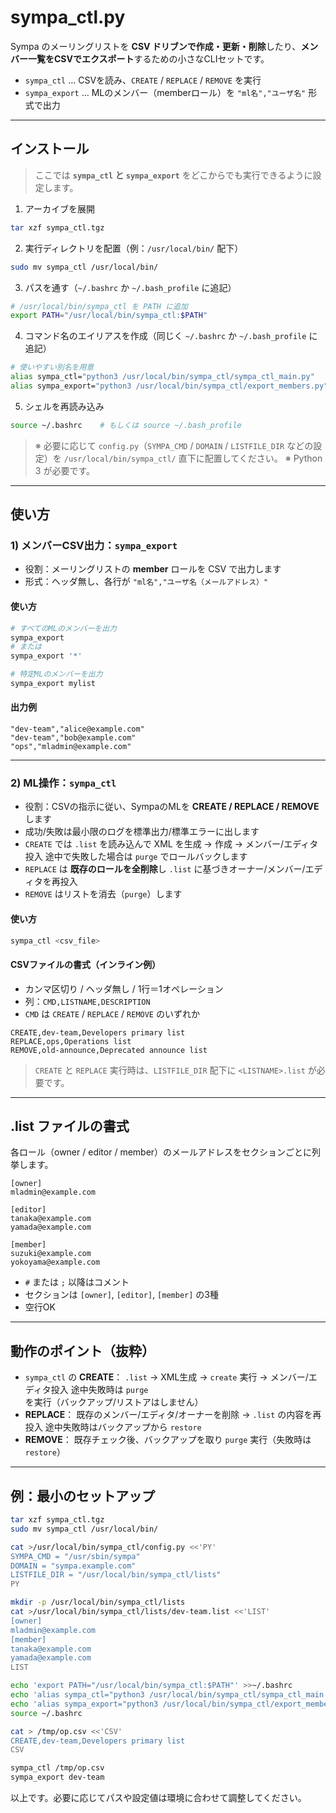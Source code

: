 # sympa_ctl.py

Sympa のメーリングリストを **CSV ドリブンで作成・更新・削除**したり、**メンバー一覧をCSVでエクスポート**するための小さなCLIセットです。

* `sympa_ctl` … CSVを読み、`CREATE` / `REPLACE` / `REMOVE` を実行
* `sympa_export` … MLのメンバー（memberロール）を `"ml名","ユーザ名"` 形式で出力

---

## インストール

> ここでは **`sympa_ctl` と `sympa_export`** をどこからでも実行できるように設定します。

1. アーカイブを展開

```bash
tar xzf sympa_ctl.tgz
```

2. 実行ディレクトリを配置（例：`/usr/local/bin/` 配下）

```bash
sudo mv sympa_ctl /usr/local/bin/
```

3. パスを通す（`~/.bashrc` か `~/.bash_profile` に追記）

```bash
# /usr/local/bin/sympa_ctl を PATH に追加
export PATH="/usr/local/bin/sympa_ctl:$PATH"
```

4. コマンド名のエイリアスを作成（同じく `~/.bashrc` か `~/.bash_profile` に追記）

```bash
# 使いやすい別名を用意
alias sympa_ctl="python3 /usr/local/bin/sympa_ctl/sympa_ctl_main.py"
alias sympa_export="python3 /usr/local/bin/sympa_ctl/export_members.py"
```

5. シェルを再読み込み

```bash
source ~/.bashrc    # もしくは source ~/.bash_profile
```

> ※ 必要に応じて `config.py`（`SYMPA_CMD` / `DOMAIN` / `LISTFILE_DIR` などの設定）を `/usr/local/bin/sympa_ctl/` 直下に配置してください。
> ※ Python 3 が必要です。

---

## 使い方

### 1) メンバーCSV出力：`sympa_export`

* 役割：メーリングリストの **member** ロールを CSV で出力します
* 形式：ヘッダ無し、各行が `"ml名","ユーザ名（メールアドレス）"`

#### 使い方

```bash
# すべてのMLのメンバーを出力
sympa_export
# または
sympa_export '*'

# 特定MLのメンバーを出力
sympa_export mylist
```

#### 出力例

```
"dev-team","alice@example.com"
"dev-team","bob@example.com"
"ops","mladmin@example.com"
```

---

### 2) ML操作：`sympa_ctl`

* 役割：CSVの指示に従い、SympaのMLを **CREATE / REPLACE / REMOVE** します
* 成功/失敗は最小限のログを標準出力/標準エラーに出します
* `CREATE` では `.list` を読み込んで XML を生成 → 作成 → メンバー/エディタ投入
  途中で失敗した場合は `purge` でロールバックします
* `REPLACE` は **既存のロールを全削除**し `.list` に基づきオーナー/メンバー/エディタを再投入
* `REMOVE` はリストを消去（`purge`）します

#### 使い方

```bash
sympa_ctl <csv_file>
```

#### CSVファイルの書式（インライン例）

* カンマ区切り / ヘッダ無し / 1行＝1オペレーション
* 列：`CMD,LISTNAME,DESCRIPTION`
* `CMD` は `CREATE` / `REPLACE` / `REMOVE` のいずれか

```
CREATE,dev-team,Developers primary list
REPLACE,ops,Operations list
REMOVE,old-announce,Deprecated announce list
```

> `CREATE` と `REPLACE` 実行時は、`LISTFILE_DIR` 配下に `<LISTNAME>.list` が必要です。

---

## .list ファイルの書式

各ロール（owner / editor / member）のメールアドレスをセクションごとに列挙します。

```
[owner]
mladmin@example.com

[editor]
tanaka@example.com
yamada@example.com

[member]
suzuki@example.com
yokoyama@example.com
```

* `#` または `;` 以降はコメント
* セクションは `[owner]`, `[editor]`, `[member]` の3種
* 空行OK

---

## 動作のポイント（抜粋）

* `sympa_ctl` の **CREATE**：
  `.list` → XML生成 → `create` 実行 → メンバー/エディタ投入
  途中失敗時は `purge` を実行（バックアップ/リストアはしません）
* **REPLACE**：
  既存のメンバー/エディタ/オーナーを削除 → `.list` の内容を再投入
  途中失敗時はバックアップから `restore`
* **REMOVE**：
  既存チェック後、バックアップを取り `purge` 実行（失敗時は `restore`）

---

## 例：最小のセットアップ

```bash
tar xzf sympa_ctl.tgz
sudo mv sympa_ctl /usr/local/bin/

cat >/usr/local/bin/sympa_ctl/config.py <<'PY'
SYMPA_CMD = "/usr/sbin/sympa"
DOMAIN = "sympa.example.com"
LISTFILE_DIR = "/usr/local/bin/sympa_ctl/lists"
PY

mkdir -p /usr/local/bin/sympa_ctl/lists
cat >/usr/local/bin/sympa_ctl/lists/dev-team.list <<'LIST'
[owner]
mladmin@example.com
[member]
tanaka@example.com
yamada@example.com
LIST

echo 'export PATH="/usr/local/bin/sympa_ctl:$PATH"' >>~/.bashrc
echo 'alias sympa_ctl="python3 /usr/local/bin/sympa_ctl/sympa_ctl_main.py"' >>~/.bashrc
echo 'alias sympa_export="python3 /usr/local/bin/sympa_ctl/export_members.py"' >>~/.bashrc
source ~/.bashrc

cat > /tmp/op.csv <<'CSV'
CREATE,dev-team,Developers primary list
CSV

sympa_ctl /tmp/op.csv
sympa_export dev-team
```

以上です。必要に応じてパスや設定値は環境に合わせて調整してください。

